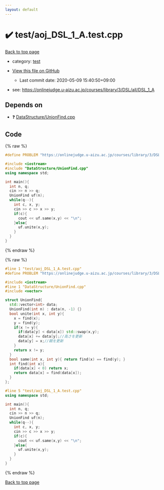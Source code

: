 ```yaml
---
layout: default
---
```


<!-- mathjax config similar to math.stackexchange -->
<script type="text/javascript" async
  src="https://cdnjs.cloudflare.com/ajax/libs/mathjax/2.7.5/MathJax.js?config=TeX-MML-AM_CHTML">
</script>
<script type="text/x-mathjax-config">
  MathJax.Hub.Config({
    TeX: { equationNumbers: { autoNumber: "AMS" }},
    tex2jax: {
      inlineMath: [ ['$','$'] ],
      processEscapes: true
    },
    "HTML-CSS": { matchFontHeight: false },
    displayAlign: "left",
    displayIndent: "2em"
  });
</script>

<script type="text/javascript" src="https://cdnjs.cloudflare.com/ajax/libs/jquery/3.4.1/jquery.min.js"></script>
<script src="https://cdn.jsdelivr.net/npm/jquery-balloon-js@1.1.2/jquery.balloon.min.js" integrity="sha256-ZEYs9VrgAeNuPvs15E39OsyOJaIkXEEt10fzxJ20+2I=" crossorigin="anonymous"></script>
<script type="text/javascript" src="../../assets/js/copy-button.js"></script>
<link rel="stylesheet" href="../../assets/css/copy-button.css" />


# :heavy_check_mark: test/aoj_DSL_1_A.test.cpp

<a href="../../index.html">Back to top page</a>

* category: <a href="../../index.html#098f6bcd4621d373cade4e832627b4f6">test</a>
* <a href="{{ site.github.repository_url }}/blob/master/test/aoj_DSL_1_A.test.cpp">View this file on GitHub</a>
    - Last commit date: 2020-05-09 15:40:50+09:00


* see: <a href="https://onlinejudge.u-aizu.ac.jp/courses/library/3/DSL/all/DSL_1_A">https://onlinejudge.u-aizu.ac.jp/courses/library/3/DSL/all/DSL_1_A</a>


## Depends on

* :question: <a href="../../library/DataStructure/UnionFind.cpp.html">DataStructure/UnionFind.cpp</a>


## Code

<a id="unbundled"></a>
{% raw %}
```cpp
#define PROBLEM "https://onlinejudge.u-aizu.ac.jp/courses/library/3/DSL/all/DSL_1_A"

#include <iostream>
#include "DataStructure/UnionFind.cpp"
using namespace std;

int main(){
  int n, q;
  cin >> n >> q;
  UnionFind uf(n);
  while(q--){
    int c, x, y;
    cin >> c >> x >> y;
    if(c){
      cout << uf.same(x,y) << "\n";
    }else{
      uf.unite(x,y);
    }
  }
}


```
{% endraw %}

<a id="bundled"></a>
{% raw %}
```cpp
#line 1 "test/aoj_DSL_1_A.test.cpp"
#define PROBLEM "https://onlinejudge.u-aizu.ac.jp/courses/library/3/DSL/all/DSL_1_A"

#include <iostream>
#line 1 "DataStructure/UnionFind.cpp"
#include <vector>

struct UnionFind{
  std::vector<int> data;
  UnionFind(int n) : data(n, -1) {}
  bool unite(int x, int y){
    x = find(x);
    y = find(y);
    if(x != y){
      if(data[y] < data[x]) std::swap(x,y);
      data[x] += data[y];//高さを更新
      data[y] = x;//親を更新
    }
    return x != y;
  }
  bool same(int x, int y){ return find(x) == find(y); }
  int find(int x){
    if(data[x] < 0) return x;
    return data[x] = find(data[x]);
  }
};

#line 5 "test/aoj_DSL_1_A.test.cpp"
using namespace std;

int main(){
  int n, q;
  cin >> n >> q;
  UnionFind uf(n);
  while(q--){
    int c, x, y;
    cin >> c >> x >> y;
    if(c){
      cout << uf.same(x,y) << "\n";
    }else{
      uf.unite(x,y);
    }
  }
}


```
{% endraw %}

<a href="../../index.html">Back to top page</a>

